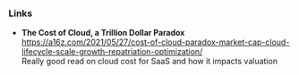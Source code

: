 ### Links

- **The Cost of Cloud, a Trillion Dollar Paradox**  
https://a16z.com/2021/05/27/cost-of-cloud-paradox-market-cap-cloud-lifecycle-scale-growth-repatriation-optimization/  
Really good read on cloud cost for SaaS and how it impacts valuation  
